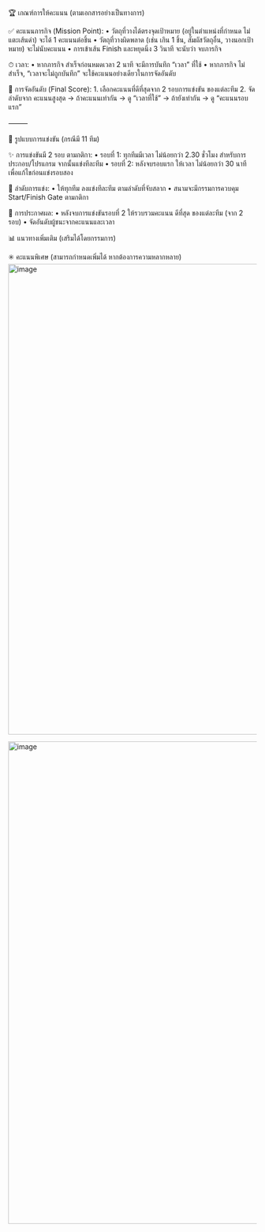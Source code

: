 🏆 เกณฑ์การให้คะแนน (ตามเอกสารอย่างเป็นทางการ)

✅ คะแนนภารกิจ (Mission Point):
• วัตถุที่วางได้ตรงจุดเป้าหมาย (อยู่ในตำแหน่งที่กำหนด ไม่แตะเส้นดำ) จะได้ 1 คะแนนต่อชิ้น
• วัตถุที่วางผิดพลาด (เช่น เกิน 1 ชิ้น, สัมผัสวัตถุอื่น, วางนอกเป้าหมาย) จะไม่นับคะแนน
• การเข้าเส้น Finish และหยุดนิ่ง 3 วินาที จะนับว่า จบภารกิจ

⏱ เวลา:
	•	หากภารกิจ สำเร็จก่อนหมดเวลา 2 นาที จะมีการบันทึก “เวลา” ที่ใช้
	•	หากภารกิจ ไม่สำเร็จ, “เวลาจะไม่ถูกบันทึก” จะใช้คะแนนอย่างเดียวในการจัดอันดับ

🧮 การจัดอันดับ (Final Score):
	1.	เลือกคะแนนที่ดีที่สุดจาก 2 รอบการแข่งขัน ของแต่ละทีม
	2.	จัดลำดับจาก คะแนนสูงสุด → ถ้าคะแนนเท่ากัน → ดู “เวลาที่ใช้” → ถ้ายังเท่ากัน → ดู “คะแนนรอบแรก”

⸻

🧩 รูปแบบการแข่งขัน (กรณีมี 11 ทีม)

✨ การแข่งขันมี 2 รอบ ตามกติกา:
	•	รอบที่ 1: ทุกทีมมีเวลา ไม่น้อยกว่า 2.30 ชั่วโมง สำหรับการประกอบ/โปรแกรม จากนั้นแข่งทีละทีม
	•	รอบที่ 2: หลังจบรอบแรก ให้เวลา ไม่น้อยกว่า 30 นาที เพื่อแก้ไขก่อนแข่งรอบสอง

🔁 ลำดับการแข่ง:
	•	ให้ทุกทีม ลงแข่งทีละทีม ตามลำดับที่จับสลาก
	•	สนามจะมีกรรมการควบคุม Start/Finish Gate ตามกติกา

🥇 การประกาศผล:
	•	หลังจบการแข่งขันรอบที่ 2 ให้รวบรวมคะแนน ดีที่สุด ของแต่ละทีม (จาก 2 รอบ)
	•	จัดอันดับผู้ชนะจากคะแนนและเวลา

 📊 แนวทางเพิ่มเติม (เสริมได้โดยกรรมการ)

✳️ คะแนนพิเศษ (สามารถกำหนดเพิ่มได้ หากต้องการความหลากหลาย)
<img width="954" alt="image" src="https://github.com/user-attachments/assets/10f8a8b2-0930-428d-a6fa-16c48d6abe65" />

<img width="978" alt="image" src="https://github.com/user-attachments/assets/23df7dfd-2f5d-4499-a8c5-cb0fb225668b" />

